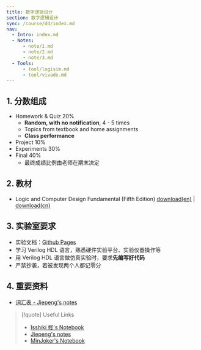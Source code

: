 ```yaml
---
title: 数字逻辑设计
section: 数字逻辑设计
sync: /course/dd/index.md
nav:
  - Intro: index.md
  - Notes:
      - note/1.md
      - note/2.md
      - note/3.md
  - Tools:
      - tool/logisim.md
      - tool/vivado.md
---
```

## 1. 分数组成

- Homework & Quiz 20%
	- **Random, with no notification**, 4 - 5 times
	- Topics from textbook and home assignments
	- **Class performance**
- Project 10%
- Experiments 30%
- Final 40%
	- 最终成绩比例由老师在期末决定

## 2. 教材

- Logic and Computer Design Fundamental (Fifth Edition) [download(en)](https://pan.memset0.cn/Share/Textbooks/Logic%20and%20computer%20design%20fundamentals,%20Fifth%20Edition%20-%20M.%20Morris%20R.%20Mano,%20Charles%20R.%20Kime,%20Tom%20Martin.pdf) | [download(cn)](https://pan.memset0.cn/Share/Textbooks/%E9%80%BB%E8%BE%91%E4%B8%8E%E8%AE%A1%E7%AE%97%E6%9C%BA%E8%AE%BE%E8%AE%A1%E5%9F%BA%E7%A1%80%EF%BC%88%E5%8E%9F%E4%B9%A6%E7%AC%AC5%E7%89%88%EF%BC%89%20-%20M.Morris%20Mano,%20Charles%20Kime.pdf)

## 3. 实验室要求

- 实验文档：[Github Pages](https://guahao31.github.io/2024_DD/)
- 学习 Verilog HDL 语言，熟悉硬件实验平台、实验仪器操作等
- 用 Verilog HDL 语言做仿真实验时，要求**先编写好代码**
- 严禁抄袭，若被发现两个人都记零分

## 4. 重要资料

- [词汇表 - Jiepeng's notes](https://note.jiepeng.tech/CS/DigitalDesign/glossary/)

> [!quote] Useful Links
>
> - [Isshiki 修's Notebook](https://note.isshikih.top/cour_note/D2QD_DigitalDesign/)
> - [Jiepeng's notes](https://note.jiepeng.tech/CS/DigitalDesign/)
> - [MinJoker's Notebook](https://note.minjoker.top/cs/system/digital_logic/)
